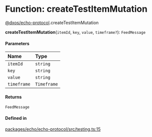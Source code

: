 # Function: createTestItemMutation

[@dxos/echo-protocol](../modules/dxos_echo_protocol.md).createTestItemMutation

**createTestItemMutation**(`itemId`, `key`, `value`, `timeframe?`): `FeedMessage`

#### Parameters

| Name | Type |
| :------ | :------ |
| `itemId` | `string` |
| `key` | `string` |
| `value` | `string` |
| `timeframe` | `Timeframe` |

#### Returns

`FeedMessage`

#### Defined in

[packages/echo/echo-protocol/src/testing.ts:15](https://github.com/dxos/dxos/blob/main/packages/echo/echo-protocol/src/testing.ts#L15)
